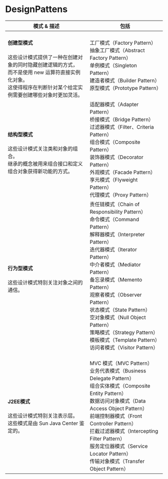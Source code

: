 # DesignPattens

|模式 & 描述|包括|
| ---  | --- |
|<h4>创建型模式</h4>这些设计模式提供了一种在创建对象的同时隐藏创建逻辑的方式，<br>而不是使用 new 运算符直接实例化对象。<br>这使得程序在判断针对某个给定实例需要创建哪些对象时更加灵活。|工厂模式（Factory Pattern）<br>抽象工厂模式（Abstract Factory Pattern）<br>单例模式（Singleton Pattern）<br>建造者模式（Builder Pattern）<br>原型模式（Prototype Pattern）|
|<h4>结构型模式</h4>这些设计模式关注类和对象的组合。<br>继承的概念被用来组合接口和定义组合对象获得新功能的方式。|适配器模式（Adapter Pattern）<br>桥接模式（Bridge Pattern）<br>过滤器模式（Filter、Criteria Pattern）<br>组合模式（Composite Pattern）<br>装饰器模式（Decorator Pattern）<br>外观模式（Facade Pattern）<br>享元模式（Flyweight Pattern）<br>代理模式（Proxy Pattern）|
|<h4>行为型模式</h4>这些设计模式特别关注对象之间的通信。|责任链模式（Chain of Responsibility Pattern）<br>命令模式（Command Pattern）<br>解释器模式（Interpreter Pattern）<br>迭代器模式（Iterator Pattern）<br>中介者模式（Mediator Pattern）<br>备忘录模式（Memento Pattern）<br>观察者模式（Observer Pattern）<br>状态模式（State Pattern）<br>空对象模式（Null Object Pattern）<br>策略模式（Strategy Pattern）<br>模板模式（Template Pattern）<br>访问者模式（Visitor Pattern）|
|<h4>J2EE模式</h4>这些设计模式特别关注表示层。<br>这些模式是由 Sun Java Center 鉴定的。|<br>MVC 模式（MVC Pattern）<br>业务代表模式（Business Delegate Pattern）<br>组合实体模式（Composite Entity Pattern）<br>数据访问对象模式（Data Access Object Pattern）<br>前端控制器模式（Front Controller Pattern）<br>拦截过滤器模式（Intercepting Filter Pattern）<br>服务定位器模式（Service Locator Pattern）<br>传输对象模式（Transfer Object Pattern）|
